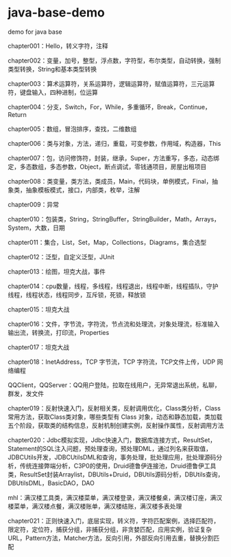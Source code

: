 # java-base-demo
demo for java base

chapter001：Hello，转义字符，注释

chapter002：变量，加号，整型，浮点数，字符型，布尔类型，自动转换，强制类型转换，String和基本类型转换

chapter003：算术运算符，关系运算符，逻辑运算符，赋值运算符，三元运算符，键盘输入，四种进制，位运算

chapter004：分支，Switch，For，While，多重循环，Break，Continue，Return

chapter005：数组，冒泡排序，查找，二维数组

chapter006：类与对象，方法，递归，重载，可变参数，作用域，构造器，This

chapter007：包，访问修饰符，封装，继承，Super，方法重写，多态，动态绑定，多态数组，多态参数，Object，断点调试，零钱通项目，房屋出租项目

chapter008：类变量，类方法，类成员，Main，代码块，单例模式，Final，抽象类，抽象模板模式，接口，内部类，枚举，注解

chapter009：异常

chapter010：包装类，String，StringBuffer，StringBuilder，Math，Arrays，System，大数，日期

chapter011：集合，List，Set，Map，Collections，Diagrams，集合选型

chapter012：泛型，自定义泛型，JUnit

chapter013：绘图，坦克大战，事件

chapter014：cpu数量，线程，多线程，线程退出，线程中断，线程插队，守护线程，线程状态，线程同步，互斥锁，死锁，释放锁

chapter015：坦克大战

chapter016：文件，字节流，字符流，节点流和处理流，对象处理流，标准输入输出流，转换流，打印流，Properties

chapter017：坦克大战

chapter018：InetAddress，TCP 字节流，TCP 字符流，TCP文件上传，UDP 网络编程

QQClient，QQServer：QQ用户登陆，拉取在线用户，无异常退出系统，私聊，群发，发文件

chapter019：反射快速入门，反射相关类，反射调用优化，Class类分析，Class常用方法，获取Class类对象，哪些类型有 Class 对象，动态和静态加载，类加载五个阶段，获取类的结构信息，反射机制创建实例，反射操作属性，反射调用方法

chapter020：Jdbc模拟实现，Jdbc快速入门，数据库连接方式，ResultSet，Statement的SQL注入问题，预处理查询，预处理DML，通过列名来获取值，JDBCUtils开发，JDBCUtilsDML和查询，事务处理，批处理应用，批处理源码分析，传统连接弊端分析，C3P0的使用，Druid德鲁伊连接池，Druid德鲁伊工具类，ResultSet封装Arraylist，DBUtils+Druid，DBUtils源码分析，DBUtils查询，DBUtilsDML，BasicDAO，DAO

mhl：满汉楼工具类，满汉楼菜单，满汉楼登录，满汉楼餐桌，满汉楼订座，满汉楼菜单，满汉楼点餐，满汉楼账单，满汉楼结账，满汉楼多表处理

chapter021：正则快速入门，底层实现，转义符，字符匹配案例，选择匹配符，限定符，定位符，捕获分组，非捕获分组，非贪婪匹配，应用实例，验证复杂URL，Pattern方法，Matcher方法，反向引用，外部反向引用去重，替换分割匹配
